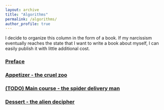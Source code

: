 ```yaml
---
layout: archive
title: "Algorithms"
permalink: /algorithms/
author_profile: true
---
```


I decide to organize this column in the form of a book. If my narcissism eventually reaches the state that I want to write a book about myself, I can easily publish it with little additional cost. 

### [Preface](/posts/preface)

### [Appetizer - the cruel zoo](/posts/cruel_zoo)

### [(TODO) Main course - the spider delivery man](/posts/spider_man)

### [Dessert - the alien decipher](/posts/alien_decipher)
